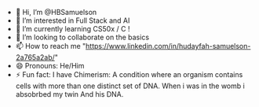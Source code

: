 - 👋 Hi, I’m @HBSamuelson
- 👀 I’m interested in Full Stack and AI
- 🌱 I’m currently learning CS50x / C !
- 💞️ I’m looking to collaborate on the basics
- 📫 How to reach me "https://www.linkedin.com/in/hudayfah-samuelson-2a765a2ab/"
- 😄 Pronouns: He/Him
- ⚡ Fun fact: I have Chimerism: A condition where an organism contains cells with more than one distinct set of DNA.
                                 When i was in the womb i absobrbed my twin And his DNA.                          


<!---
HBSamuelson/HBSamuelson is a ✨ special ✨ repository because its `README.md` (this file) appears on your GitHub profile.
You can click the Preview link to take a look at your changes.
--->
